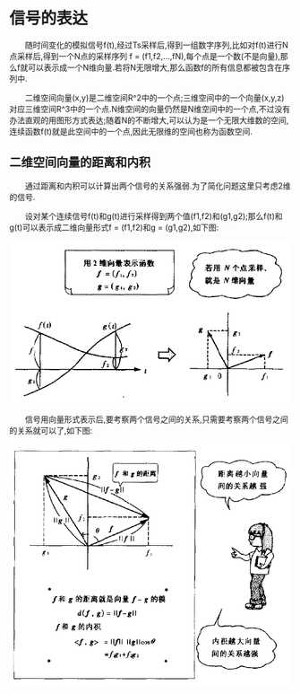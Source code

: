 
# 信号的表达
&emsp;&emsp;随时间变化的模拟信号f(t),经过Ts采样后,得到一组数字序列,比如对f(t)进行N点采样后,得到一个N点的采样序列 f = (f1,f2,...,fN),每个点是一个数(不是向量),那么f就可以表示成一个N维向量.若将N无限增大,那么函数f的所有信息都被包含在序列中.

&emsp;&emsp;二维空间向量(x,y)是二维空间R^2中的一个点;三维空间中的一个向量(x,y,z)对应三维空间R^3中的一个点.N维空间的向量仍然是N维空间中的一个点,不过没有办法直观的用图形方式表达;随着N的不断增大,可以认为是一个无限大维数的空间,连续函数f(t)就是此空间中的一个点,因此无限维的空间也称为函数空间.

## 二维空间向量的距离和内积
&emsp;&emsp;通过距离和内积可以计算出两个信号的关系强弱.为了简化问题这里只考虑2维的信号.

&emsp;&emsp;设对某个连续信号f(t)和g(t)进行采样得到两个值(f1,f2)和(g1,g2);那么f(t)和g(t)可以表示成二维向量形式f = (f1,f2)和g = (g1,g2),如下图:

![](https://github.com/gaosiyan/DSP/blob/master/image/DSP1.PNG?raw=true)

&emsp;&emsp;信号用向量形式表示后,要考察两个信号之间的关系,只需要考察两个信号之间的关系就可以了,如下图:

![](https://github.com/gaosiyan/DSP/blob/master/image/DSP2.PNG?raw=true)

